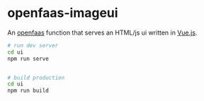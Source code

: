 # openfaas-imageui

An [openfaas](https://www.openfaas.com/) function that serves an HTML/js ui written in [Vue.js](https://vuejs.org/).  

```bash
# run dev server
cd ui
npm run serve


# build production 
cd ui
npm run build
```